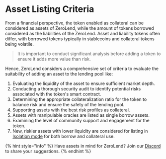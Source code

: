# Asset Listing Criteria

From a financial perspective, the token enabled as collateral can be considered as assets of ZeroLend, while the amount of tokens borrowed considered as the liabilities of the ZeroLend. Asset and liability tokens often differ, with borrowed tokens typically in stablecoins and collateral tokens being volatile.

> It is important to conduct significant analysis before adding a token to ensure it adds more value than risk.

Hence, ZeroLend considers a comprehensive set of criteria to evaluate the suitability of adding an asset to the lending pool like:&#x20;

1. Evaluating the liquidity of the asset to ensure sufficient market depth.
2. Conducting a thorough security audit to identify potential risks associated with the token's smart contract.
3. Determining the appropriate collateralization ratio for the token to balance risk and ensure the safety of the lending pool.
4. Supporting assets with the best risk profiles as collateral.
5. Assets with manipulable oracles are listed as single borrow assets.
6. Examining the level of community support and engagement for the token.
7. New, riskier assets with lower liquidity are considered for listing in [Isolation mode](https://app.gitbook.com/o/Akzp3BDVzd6MoCyLbMoK/s/i9DDwWcSwiiTEJZZlm8R/\~/changes/126/features/decentralised-lending/capital-efficiency/isolation-mode) for both borrow and collateral use.

{% hint style="info" %}
Have assets in mind for ZeroLend? Join our [Discord ](https://discord.gg/zerolend)to share your suggestions.&#x20;
{% endhint %}
